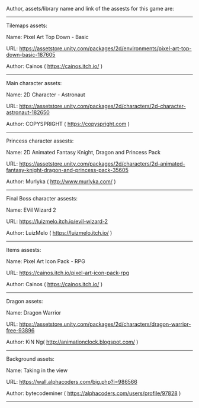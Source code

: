 Author, assets/library name and link of the assests for this game are:

---------------------------------------------------------------------------------------------

Tilemaps assets:

Name: Pixel Art Top Down - Basic

URL: https://assetstore.unity.com/packages/2d/environments/pixel-art-top-down-basic-187605

Author: Cainos ( https://cainos.itch.io/ ) 

---------------------------------------------------------------------------------------------

Main character assets:

Name: 2D Character - Astronaut

URL: https://assetstore.unity.com/packages/2d/characters/2d-character-astronaut-182650

Author: COPYSPRIGHT ( https://copyspright.com )


---------------------------------------------------------------------------------------------

Princess character assests:

Name: 2D Animated Fantasy Knight, Dragon and Princess Pack

URL: https://assetstore.unity.com/packages/2d/characters/2d-animated-fantasy-knight-dragon-and-princess-pack-35605

Author: Murlyka ( http://www.murlyka.com/ )

---------------------------------------------------------------------------------------------


Final Boss character assests:

Name: EVil Wizard 2

URL: https://luizmelo.itch.io/evil-wizard-2

Author: LuizMelo ( https://luizmelo.itch.io/ )


---------------------------------------------------------------------------------------------

Items assests:

Name: Pixel Art Icon Pack - RPG

URL: https://cainos.itch.io/pixel-art-icon-pack-rpg

Author: Cainos ( https://cainos.itch.io/ ) 

---------------------------------------------------------------------------------------------

Dragon assets:

Name: Dragon Warrior

URL: https://assetstore.unity.com/packages/2d/characters/dragon-warrior-free-93896

Author: KiN Ng( http://animationclock.blogspot.com/ ) 

---------------------------------------------------------------------------------------------
Background assets:

Name: Taking in the view

URL: https://wall.alphacoders.com/big.php?i=986566

Author: bytecodeminer ( https://alphacoders.com/users/profile/97828 ) 

---------------------------------------------------------------------------------------------









